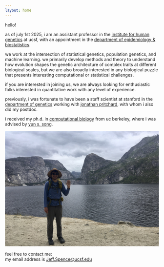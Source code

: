 ```yaml
---
layout: home
---
```


hello!

as of july 1st 2025, i am an assistant professor in the
[institute for human genetics](https://humangenetics.ucsf.edu/)
 at ucsf, with an appointment
in the [department of epidemiology & biostatistics](https://epibiostat.ucsf.edu/).

we work at the intersection of statistical genetics, population genetics,
and machine learning. 
we primarily develop methods and theory to understand how
evolution shapes the genetic architecture of complex traits at
different biological scales, but we are also broadly interested
in any biological puzzle that presents interesting computational or
statistical challenges.

if you
are interested in joining us, we are always looking for enthusiastic
folks interested in quantitative work with any level of experience.

previously, i was fortunate to have been 
a staff scientist at stanford in the
[department of genetics](https://www.med.stanford.edu/genetics.html)
working with
[jonathan pritchard](http://web.stanford.edu/group/pritchardlab/home.html),
with whom i also did my postdoc.


i received my ph.d. in
[computational biology](http://ccb.berkeley.edu)
from uc berkeley,
where i was advised by
[yun s. song](https://people.eecs.berkeley.edu/~yss/).


![hetch hetchy](/assets/hello.jpg)

feel free to contact me:  
my email address is Jeff.Spence@ucsf.edu
